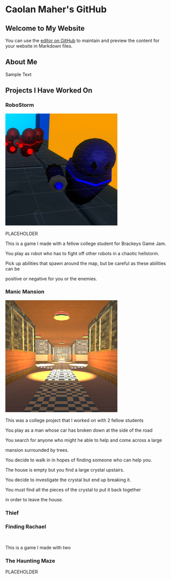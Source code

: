 # Caolan Maher's GitHub

<link href="style.css" rel="stylesheet">

## Welcome to My Website

You can use the [editor on GitHub](https://github.com/CaolanMaher/Website/edit/gh-pages/index.md) to maintain and preview the content for your website in Markdown files.

## About Me

<p class="red"> Sample Text </p>

## Projects I Have Worked On

### RoboStorm
<img class="float_right" src="images/RoboStorm.png" alt="RoboStorm" width="350" height="350" />
<p>PLACEHOLDER</p>
<p>This is a game I made with a fellow college student for Brackeys Game Jam.</p>
<p>You play as robot who has to fight off other robots in a chaotic hellstorm.</p>
<p>Pick up abilities that spawn around the map, but be careful as these abilities can be</p>
<p>positive or negative for you or the enemies.</p>

### Manic Mansion
<img class="float_right" src="images/ManicMansion.png" alt="Manic Mansion" width="350" height="350" />
<p>This was a college project that I worked on with 2 fellow students</p>
<p>You play as a man whose car has broken down at the side of the road</p>
<p>You search for anyone who might he able to help and come across a large</p>
<p>mansion surrounded by trees.</p>
<p>You decide to walk in in hopes of finding someone who can help you.</p>
<p>The house is empty but you find a large crystal upstairs.</p>
<p>You decide to investigate the crystal but end up breaking it.</p>
<p>You must find all the pieces of the crystal to put it back together</p>
<p>in order to leave the house.</p>

### Thief

### Finding Rachael
<img class="float_right" src="" />
<p>This is a game I made with two

### The Haunting Maze
PLACEHOLDER
